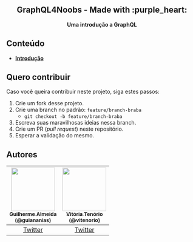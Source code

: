 <div align="center">
  <h2>GraphQL4Noobs - Made with :purple_heart:</h2>
  <strong>Uma introdução a GraphQL</strong>
</div>

## Conteúdo

- **[Introdução](https://github.com/guiananias/graphql4noobs/tree/master/content/1%20-%20Introdução/1.2%20-%20Sobre%20o%20projeto.md)**

## Quero contribuir

Caso você queira contribuir neste projeto, siga estes passos:

1. Crie um fork desse projeto.
2. Crie uma branch no padrão: `feature/branch-braba`
    - `git checkout -b feature/branch-braba`
3. Escreva suas maravilhosas ideias nessa branch.
4. Crie um PR (*pull request*) neste repositório.
5. Esperar a validação do mesmo.

## Autores

| [<img src="https://avatars2.githubusercontent.com/u/47952043?s=460&u=5a6916079cd87c57d1a6c1fe4d670f5d5d655c62&v=4" width=115><br><sub>Guilherme Almeida<br />(@guiananias)</sub>](https://github.com/guiananias) | [<img src="https://avatars3.githubusercontent.com/u/37668315?v=4" width=115><br><sub>Vitória Tenório<br />(@vitenorio)</sub>](https://github.com/vitenorio) |
| :---: | :---: |
| [Twitter](https://twitter.com/noghartt) |[Twitter](https://twitter.com/_vitenorio) |
